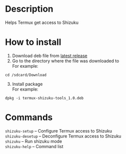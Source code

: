 # Description
Helps Termux get access to Shizuku

# How to install
1. Download deb file from [latest release](https://github.com/AlexeiCrystal/termux-shizuku-tools/releases/latest)
2. Go to the directory where the file was downloaded to</br>
For example:</br>
```
cd /sdcard/Download
```
3. Install package</br>
For example:</br>
```
dpkg -i termux-shizuku-tools_1.0.deb
```

# Commands
`shizuku-setup` – Configure Termux access to Shizuku</br>
`shizuku-desetup` – Deconfigure Termux access to Shizuku</br>
`shizuku` – Run shizuku mode</br>
`shizuku-help` – Command list


